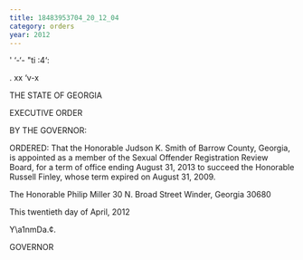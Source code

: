 ```yaml
---
title: 18483953704_20_12_04
category: orders
year: 2012
---
```

  
 

' ‘-‘- "ti  :4‘:

. xx
‘v-x

THE STATE OF GEORGIA

EXECUTIVE ORDER

BY THE GOVERNOR:

ORDERED: That the Honorable Judson K. Smith of Barrow County, Georgia, is
appointed as a member of the Sexual Offender Registration Review
Board, for a term of office ending August 31, 2013 to succeed the
Honorable Russell Finley, whose term expired on August 31, 2009.

The Honorable Philip Miller
30 N. Broad Street
Winder, Georgia 30680

This twentieth day of April, 2012

Y\a1nmDa.¢.

GOVERNOR

